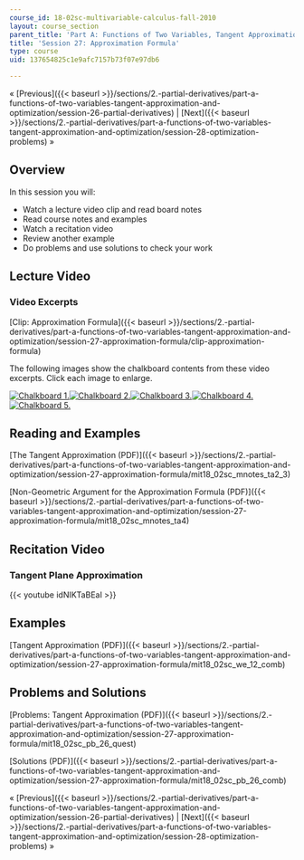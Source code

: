 ```yaml
---
course_id: 18-02sc-multivariable-calculus-fall-2010
layout: course_section
parent_title: 'Part A: Functions of Two Variables, Tangent Approximation and Optimization'
title: 'Session 27: Approximation Formula'
type: course
uid: 137654825c1e9afc7157b73f07e97db6

---
```


« [Previous]({{< baseurl >}}/sections/2.-partial-derivatives/part-a-functions-of-two-variables-tangent-approximation-and-optimization/session-26-partial-derivatives) | [Next]({{< baseurl >}}/sections/2.-partial-derivatives/part-a-functions-of-two-variables-tangent-approximation-and-optimization/session-28-optimization-problems) »

Overview
--------

In this session you will:

*   Watch a lecture video clip and read board notes
*   Read course notes and examples
*   Watch a recitation video
*   Review another example
*   Do problems and use solutions to check your work

Lecture Video
-------------

### Video Excerpts

[Clip: Approximation Formula]({{< baseurl >}}/sections/2.-partial-derivatives/part-a-functions-of-two-variables-tangent-approximation-and-optimization/session-27-approximation-formula/clip-approximation-formula)

The following images show the chalkboard contents from these video excerpts. Click each image to enlarge.

[![Chalkboard 1.](/coursemedia/18-02sc-multivariable-calculus-fall-2010/f29bce8ba30a7edf5d1d5c15e30a94b0_MIT18_02SC_L9Brds_1a.png)](/coursemedia/18-02sc-multivariable-calculus-fall-2010/9648e5d1b749d1226e0f13fcbda7c041_MIT18_02SC_L9Brds_1.png "Open in a new window.")[![Chalkboard 2.](/coursemedia/18-02sc-multivariable-calculus-fall-2010/1bd4c5ae7638511e0b5503b6d50df8e9_MIT18_02SC_L9Brds_2a.png)](/coursemedia/18-02sc-multivariable-calculus-fall-2010/7c46d4d2f4e37b0eb7b856be0c77f771_MIT18_02SC_L9Brds_2.png "Open in a new window.")[![Chalkboard 3.](/coursemedia/18-02sc-multivariable-calculus-fall-2010/7156682fcb5305f74585d8f20a511607_MIT18_02SC_L9Brds_3a.png)](/coursemedia/18-02sc-multivariable-calculus-fall-2010/2cd905a2d506eb35e5c600d23b68f0c0_MIT18_02SC_L9Brds_3.png "Open in a new window.")[![Chalkboard 4.](/coursemedia/18-02sc-multivariable-calculus-fall-2010/8ca6df97b120d81092a5c682bc777857_MIT18_02SC_L9Brds_4a.png)](/coursemedia/18-02sc-multivariable-calculus-fall-2010/3477eb4bfb1a95f6f7825346f2130c9b_MIT18_02SC_L9Brds_4.png "Open in a new window.")  
[![Chalkboard 5.](/coursemedia/18-02sc-multivariable-calculus-fall-2010/7d2f258ea46a370942803d4e58d163d4_MIT18_02SC_L9Brds_5a.png)](/coursemedia/18-02sc-multivariable-calculus-fall-2010/2bc1821a5c23ed30784388f74d31d53e_MIT18_02SC_L9Brds_5.png "Open in a new window.")

Reading and Examples
--------------------

[The Tangent Approximation (PDF)]({{< baseurl >}}/sections/2.-partial-derivatives/part-a-functions-of-two-variables-tangent-approximation-and-optimization/session-27-approximation-formula/mit18_02sc_mnotes_ta2_3)

[Non-Geometric Argument for the Approximation Formula (PDF)]({{< baseurl >}}/sections/2.-partial-derivatives/part-a-functions-of-two-variables-tangent-approximation-and-optimization/session-27-approximation-formula/mit18_02sc_mnotes_ta4)

Recitation Video
----------------

### Tangent Plane Approximation

{{< youtube idNIKTaBEaI >}}

Examples
--------

[Tangent Approximation (PDF)]({{< baseurl >}}/sections/2.-partial-derivatives/part-a-functions-of-two-variables-tangent-approximation-and-optimization/session-27-approximation-formula/mit18_02sc_we_12_comb)

Problems and Solutions
----------------------

[Problems: Tangent Approximation (PDF)]({{< baseurl >}}/sections/2.-partial-derivatives/part-a-functions-of-two-variables-tangent-approximation-and-optimization/session-27-approximation-formula/mit18_02sc_pb_26_quest)

[Solutions (PDF)]({{< baseurl >}}/sections/2.-partial-derivatives/part-a-functions-of-two-variables-tangent-approximation-and-optimization/session-27-approximation-formula/mit18_02sc_pb_26_comb)

« [Previous]({{< baseurl >}}/sections/2.-partial-derivatives/part-a-functions-of-two-variables-tangent-approximation-and-optimization/session-26-partial-derivatives) | [Next]({{< baseurl >}}/sections/2.-partial-derivatives/part-a-functions-of-two-variables-tangent-approximation-and-optimization/session-28-optimization-problems) »
